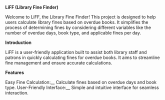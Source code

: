 **LiFF (Library Fine Finder)** 

Welcome to LiFF, the Library Fine Finder! This project is designed to help users calculate library fines based on overdue books. It simplifies the process of determining fines by considering different variables like the number of overdue days, book type, and applicable fines per day.

**Introduction** 

LiFF is a user-friendly application built to assist both library staff and patrons in quickly calculating fines for overdue books. It aims to streamline fine management and ensure accurate calculations.

**Features**

Easy Fine Calculation:__ Calculate fines based on overdue days and book type.
User-Friendly Interface:__ Simple and intuitive interface for seamless interaction.
